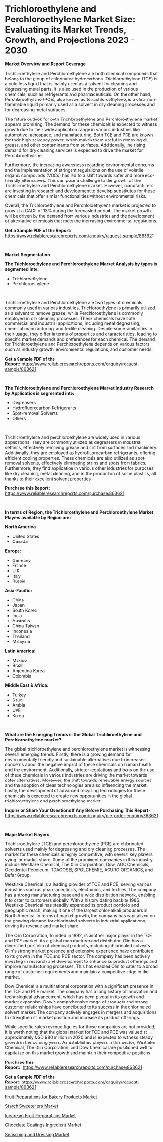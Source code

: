 <p><h1>Trichloroethylene and Perchloroethylene Market Size: Evaluating its Market Trends, Growth, and Projections 2023 - 2030</h1></p><p><strong>Market Overview and Report Coverage</strong></p>
<p><p>Trichloroethylene and Perchloroethylene are both chemical compounds that belong to the group of chlorinated hydrocarbons. Trichloroethylene (TCE) is a colorless liquid that is mainly used as a solvent for cleaning and degreasing metal parts. It is also used in the production of various chemicals, such as refrigerants and pharmaceuticals. On the other hand, Perchloroethylene (PCE), also known as tetrachloroethylene, is a clear non-flammable liquid primarily used as a solvent in dry cleaning processes and for degreasing metal surfaces.</p><p>The future outlook for both Trichloroethylene and Perchloroethylene market appears promising. The demand for these chemicals is expected to witness growth due to their wide application range in various industries like automotive, aerospace, and manufacturing. Both TCE and PCE are known for their high solvency power, which makes them useful in removing oil, grease, and other contaminants from surfaces. Additionally, the rising demand for dry cleaning services is expected to drive the market for Perchloroethylene.</p><p>Furthermore, the increasing awareness regarding environmental concerns and the implementation of stringent regulations on the use of volatile organic compounds (VOCs) has led to a shift towards safer and more eco-friendly alternatives. This can pose a challenge to the growth of the Trichloroethylene and Perchloroethylene market. However, manufacturers are investing in research and development to develop substitutes for these chemicals that offer similar functionalities without environmental risks.</p><p>Overall, the Trichloroethylene and Perchloroethylene market is projected to grow at a CAGR of 13% during the forecasted period. The market growth will be driven by the demand from various industries and the development of alternative chemicals that meet the increasing environmental regulations.</p></p>
<p><strong>Get a Sample PDF of the Report:</strong> <a href="https://www.reliableresearchreports.com/enquiry/request-sample/863621">https://www.reliableresearchreports.com/enquiry/request-sample/863621</a></p>
<p>&nbsp;</p>
<p><strong>Market Segmentation</strong></p>
<p><strong>The Trichloroethylene and Perchloroethylene Market Analysis by types is segmented into:</strong></p>
<p><ul><li>Trichloroethylene</li><li>Perchloroethylene</li></ul></p>
<p>&nbsp;</p>
<p><p>Trichloroethylene and Perchloroethylene are two types of chemicals commonly used in various industries. Trichloroethylene is primarily utilized as a solvent to remove grease, while Perchloroethylene is commonly employed in dry cleaning processes. These chemicals have both commercial and industrial applications, including metal degreasing, chemical manufacturing, and textile cleaning. Despite some similarities in their usage, they differ in terms of properties and characteristics, leading to specific market demands and preferences for each chemical. The demand for Trichloroethylene and Perchloroethylene depends on various factors such as industry growth, environmental regulations, and customer needs.</p></p>
<p><strong>Get a Sample PDF of the Report:</strong>&nbsp;<a href="https://www.reliableresearchreports.com/enquiry/request-sample/863621">https://www.reliableresearchreports.com/enquiry/request-sample/863621</a></p>
<p>&nbsp;</p>
<p><strong>The Trichloroethylene and Perchloroethylene Market Industry Research by Application is segmented into:</strong></p>
<p><ul><li>Degreasers</li><li>Hydrofluorocarbon Refrigerants</li><li>Spot-removal Solvents</li><li>Others</li></ul></p>
<p>&nbsp;</p>
<p><p>Trichloroethylene and perchloroethylene are widely used in various applications. They are commonly utilized as degreasers in industrial settings, effectively removing grease and dirt from surfaces and machinery. Additionally, they are employed as hydrofluorocarbon refrigerants, offering efficient cooling properties. These chemicals are also utilized as spot-removal solvents, effectively eliminating stains and spots from fabrics. Furthermore, they find application in various other industries for purposes like dry cleaning, metal cleaning, and in the production of some plastics, all thanks to their excellent solvent properties.</p></p>
<p><strong>Purchase this Report:</strong>&nbsp; <a href="https://www.reliableresearchreports.com/purchase/863621">https://www.reliableresearchreports.com/purchase/863621</a></p>
<p>&nbsp;</p>
<p><strong>In terms of Region, the Trichloroethylene and Perchloroethylene Market Players available by Region are:</strong></p>
<p>
    <p> <strong> North America: </strong>
        <ul>
            <li>United States</li>
            <li>Canada</li>
        </ul>
        </p> 
    <p> <strong> Europe: </strong>
        <ul>
            <li>Germany</li>
            <li>France</li>
            <li>U.K.</li>
            <li>Italy</li>
            <li>Russia</li>
        </ul>
        </p> 
    <p> <strong> Asia-Pacific: </strong>
        <ul>
            <li>China</li>
            <li>Japan</li>
            <li>South Korea</li>
            <li>India</li>
            <li>Australia</li>
            <li>China Taiwan</li>
            <li>Indonesia</li>
            <li>Thailand</li>
            <li>Malaysia</li>
        </ul>
        </p> 
    <p> <strong> Latin America: </strong>
        <ul>
            <li>Mexico</li>
            <li>Brazil</li>
            <li>Argentina Korea</li>
            <li>Colombia</li>
        </ul>
        </p> 
    <p> <strong> Middle East & Africa: </strong>
        <ul>
            <li>Turkey</li>
            <li>Saudi</li>
            <li>Arabia</li>
            <li>UAE</li>
            <li>Korea</li>
        </ul>
    </p>
    </p>
<p>&nbsp;</p>
<p><strong>What are the Emerging Trends in the Global Trichloroethylene and Perchloroethylene market?</strong></p>
<p><p>The global trichloroethylene and perchloroethylene market is witnessing several emerging trends. Firstly, there is a growing demand for environmentally friendly and sustainable alternatives due to increased concerns about the negative impact of these chemicals on human health and the environment. Additionally, stricter regulations and bans on the use of these chemicals in various industries are driving the market towards safer alternatives. Moreover, the shift towards renewable energy sources and the adoption of clean technologies are also influencing the market. Lastly, the development of advanced recycling technologies for these chemicals is expected to create new opportunities in the global trichloroethylene and perchloroethylene market.</p></p>
<p><strong>Inquire or Share Your Questions If Any Before Purchasing This Report</strong>- <a href="https://www.reliableresearchreports.com/enquiry/pre-order-enquiry/863621">https://www.reliableresearchreports.com/enquiry/pre-order-enquiry/863621</a></p>
<p>&nbsp;</p>
<p><strong>Major Market Players</strong></p>
<p><p>Trichloroethylene (TCE) and perchloroethylene (PCE) are chlorinated solvents used mainly for degreasing and dry cleaning processes. The market for these chemicals is highly competitive, with several key players vying for market share. Some of the prominent companies in this industry include Westlake Chemical, The Olin Corporation, Dow, AGC Chemicals, Occidental Petroleum, TOAGOSEI, SPOLCHEMIE, ACURO ORGANICS, and Befar Group.</p><p>Westlake Chemical is a leading provider of TCE and PCE, serving various industries such as pharmaceuticals, electronics, and textiles. The company has a strong manufacturing base and a wide distribution network, enabling it to cater to customers globally. With a history dating back to 1986, Westlake Chemical has steadily expanded its product portfolio and geographic reach, making it one of the largest chlor-alkali producers in North America. In terms of market growth, the company has capitalized on the growing demand for chlorinated solvents in industrial applications, driving its revenue and market share.</p><p>The Olin Corporation, founded in 1892, is another major player in the TCE and PCE market. As a global manufacturer and distributor, Olin has a diversified portfolio of chemical products, including chlorinated solvents. Olin's strong market presence and extensive experience have contributed to its growth in the TCE and PCE sector. The company has been actively investing in research and development to enhance its product offerings and improve manufacturing processes. This has enabled Olin to cater to a broad range of customer requirements and maintain a competitive edge in the market.</p><p>Dow Chemical is a multinational corporation with a significant presence in the TCE and PCE market. The company has a long history of innovation and technological advancement, which has been pivotal in its growth and market expansion. Dow's comprehensive range of products and strong customer relationships have contributed to its success in the chlorinated solvent market. The company actively engages in mergers and acquisitions to strengthen its market position and increase its product offerings.</p><p>While specific sales revenue figures for these companies are not provided, it is worth noting that the global market for TCE and PCE was valued at approximately USD 980 million in 2020 and is expected to witness steady growth in the coming years. As established players in this sector, Westlake Chemical, The Olin Corporation, and Dow Chemical are positioned well to capitalize on this market growth and maintain their competitive positions.</p></p>
<p><strong>Purchase this Report:</strong>&nbsp;&nbsp;<a href="https://www.reliableresearchreports.com/purchase/863621">https://www.reliableresearchreports.com/purchase/863621</a></p>
<p></p>
<p><strong>Get a Sample PDF of the Report:</strong>&nbsp;<a href="https://www.reliableresearchreports.com/enquiry/request-sample/863621">https://www.reliableresearchreports.com/enquiry/request-sample/863621</a></p>
<p><p><a href="https://medium.com/@krithi.reportprime/fruit-preparations-for-bakery-products-market-report-reveals-the-latest-trends-and-growth-c70b9381d034">Fruit Preparations for Bakery Products Market</a></p><p><a href="https://medium.com/@sanjubabarp23/starch-sweeteners-market-trends-forecast-and-competitive-analysis-to-2030-b3d3dc616b98">Starch Sweeteners Market</a></p><p><a href="https://medium.com/@shivangi.reportprime/icecream-fruit-preparations-market-comprehensive-assessment-by-type-application-and-geography-d3a6aff09411">Icecream Fruit Preparations Market</a></p><p><a href="https://medium.com/@kabirkhanrp23/chocolate-coatings-ingredient-market-insights-into-market-cagr-market-trends-and-growth-6de31a144ab0">Chocolate Coatings Ingredient Market</a></p><p><a href="https://medium.com/@aniket.reportprime23/seasoning-and-dressing-nbsp-market-focuses-on-market-share-size-and-projected-forecast-till-2030-76da7fd5b312">Seasoning and Dressing Market</a></p></p>